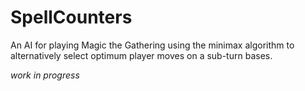 SpellCounters
=============

An AI for playing Magic the Gathering using the minimax algorithm to 
alternatively select optimum player moves on a sub-turn bases.

*work in progress*
